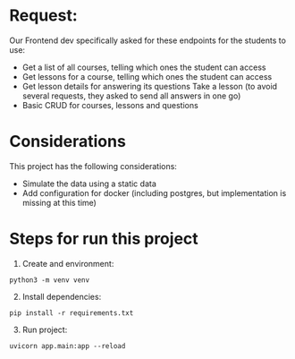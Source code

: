 # Request:
Our Frontend dev specifically asked for these endpoints for the students to use: 
- Get a list of all courses, telling which ones the student can access 
- Get lessons for a course, telling which ones the student can access 
- Get lesson details for answering its questions Take a lesson (to avoid several requests, they asked to send all answers in one go) 
- Basic CRUD for courses, lessons and questions 

# Considerations
 This project has the following considerations:
- Simulate the data using a static data
- Add configuration for docker (including postgres, but implementation is missing at this time)


# Steps for run this project

1. Create and environment:
```
python3 -m venv venv
```

2. Install dependencies:
```
pip install -r requirements.txt
```

3. Run project:
```
uvicorn app.main:app --reload
```